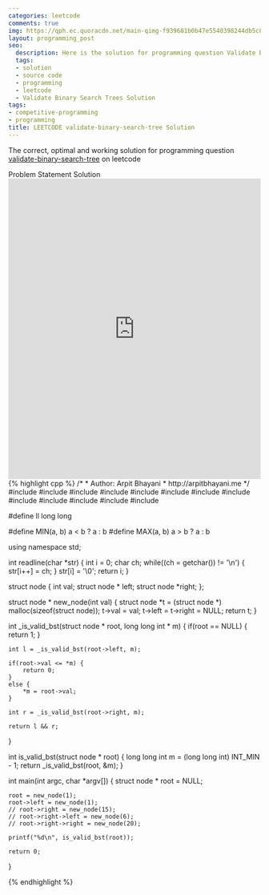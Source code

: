 ```yaml
---
categories: leetcode
comments: true
img: https://qph.ec.quoracdn.net/main-qimg-f939681b0b47e5540398244db5c8966f?convert_to_webp=true
layout: programming_post
seo:
  description: Here is the solution for programming question Validate Binary Search Trees on leetcode
  tags:
  - solution
  - source code
  - programming
  - leetcode
  - Validate Binary Search Trees Solution
tags:
- competitive-programming
- programming
title: LEETCODE validate-binary-search-tree Solution
---
```

The correct, optimal and working solution for programming question [validate-binary-search-tree](https://leetcode.com/problems/validate-binary-search-tree/) on leetcode

<div class="ui secondary pointing large menu">
  <a class="grey item" data-tab="problem-statement">
    Problem Statement
  </a>
  <a class="active item grey" data-tab="solution">
    Solution
  </a>
</div>
<div class="ui bottom attached tab" data-tab="problem-statement">
    <iframe src="https://leetcode.com/problems/validate-binary-search-tree/" width="100%" height="600px" style="overflow: scroll; border: none;"></iframe>
</div>
<div class="ui bottom attached active tab" data-tab="solution">
{% highlight cpp %}
/*
 *  Author: Arpit Bhayani
 *  http://arpitbhayani.me
 */
#include <cmath>
#include <cstdio>
#include <cstdlib>
#include <climits>
#include <deque>
#include <iostream>
#include <list>
#include <limits>
#include <map>
#include <queue>
#include <set>
#include <stack>
#include <vector>

#define ll long long

#define MIN(a, b) a < b ? a : b
#define MAX(a, b) a > b ? a : b

using namespace std;

int readline(char *str) {
    int i = 0;
    char ch;
    while((ch = getchar()) != '\n') {
        str[i++] = ch;
    }
    str[i] = '\0';
    return i;
}

struct node {
    int val;
    struct node * left;
    struct node *right;
};


struct node * new_node(int val) {
    struct node *t = (struct node *) malloc(sizeof(struct node));
    t->val = val;
    t->left = t->right = NULL;
    return t;
}

int _is_valid_bst(struct node * root, long long int * m) {
    if(root == NULL) {
        return 1;
    }

    int l = _is_valid_bst(root->left, m);

    if(root->val <= *m) {
        return 0;
    }
    else {
        *m = root->val;
    }

    int r = _is_valid_bst(root->right, m);

    return l && r;
}

int is_valid_bst(struct node * root) {
    long long int m = (long long int) INT_MIN - 1;
    return _is_valid_bst(root, &m);
}

int main(int argc, char *argv[]) {
    struct node * root = NULL;

    root = new_node(1);
    root->left = new_node(1);
    // root->right = new_node(15);
    // root->right->left = new_node(6);
    // root->right->right = new_node(20);

    printf("%d\n", is_valid_bst(root));

    return 0;
}

{% endhighlight %}
</div>

